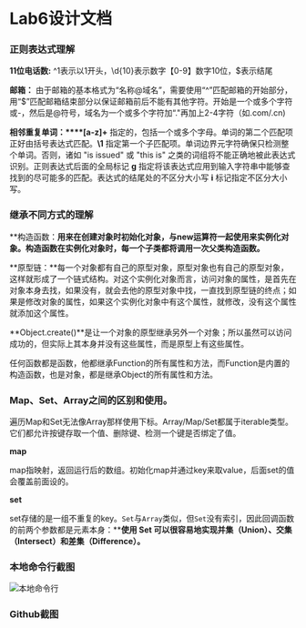 # Lab6设计文档

### 正则表达式理解

**11位电话数:**    ^1表示以1开头，\d{10}表示数字【0-9】数字10位，$表示结尾

**邮箱：**    由于邮箱的基本格式为“名称@域名”，需要使用“^”匹配邮箱的开始部分，用“$”匹配邮箱结束部分以保证邮箱前后不能有其他字符。开始是一个或多个字符或-，然后是@符号，域名为一个或多个字符加“."再加上2-4字符（如.com/.cn)

**相邻重复单词：****[a-z]+** 指定的，包括一个或多个字母。单词的第二个匹配项正好由括号表达式匹配。**\1** 指定第一个子匹配项。单词边界元字符确保只检测整个单词。否则，诸如 "is issued" 或 "this is" 之类的词组将不能正确地被此表达式识别。正则表达式后面的全局标记 **g** 指定将该表达式应用到输入字符串中能够查找到的尽可能多的匹配。表达式的结尾处的不区分大小写 **i** 标记指定不区分大小写。

### 继承不同方式的理解

**构造函数：**用来在创建对象时初始化对象，与new运算符一起使用来实例化对象。构造函数在实例化对象时，每一个子类都将调用一次父类构造函数。**

**原型链：**每一个对象都有自己的原型对象，原型对象也有自己的原型对象，这样就形成了一个链式结构。对这个实例化对象而言，访问对象的属性，是首先在对象本身去找，如果没有，就会去他的原型对象中找，一直找到原型链的终点；如果是修改对象的属性，如果这个实例化对象中有这个属性，就修改，没有这个属性就添加这个属性。

**Object.create()**是让一个对象的原型继承另外一个对象；所以虽然可以访问成功的，但实际上其本身并没有这些属性，而是原型上有这些属性。

任何函数都是函数，他都继承Function的所有属性和方法，而Function是内置的构造函数，也是对象，都是继承Object的所有属性和方法。

### Map、Set、Array之间的区别和使用。

遍历Map和Set无法像Array那样使用下标。Array/Map/Set都属于iterable类型。它们都允许按键存取一个值、删除键、检测一个键是否绑定了值。

**map**

map指映射，返回运行后的数组。初始化map并通过key来取value，后面set的值会覆盖前面设的。

**set**

set存储的是一组不重复的key。`Set`与`Array`类似，但`Set`没有索引，因此回调函数的前两个参数都是元素本身：****使用 Set 可以很容易地实现并集（Union）、交集（Intersect）和差集（Difference）。**

### 本地命令行截图

![本地命令行](C:\Users\shxjygrace\Desktop\2020上\Web\lab\lab6\本地命令行.png)

### Github截图

